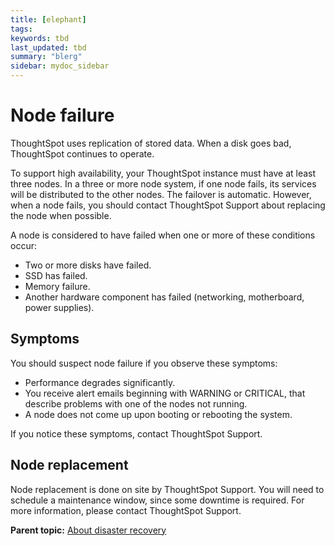 ```yaml
---
title: [elephant]
tags: 
keywords: tbd
last_updated: tbd
summary: "blerg"
sidebar: mydoc_sidebar
---
```

# Node failure

ThoughtSpot uses replication of stored data. When a disk goes bad, ThoughtSpot continues to operate.

To support high availability, your ThoughtSpot instance must have at least three nodes. In a three or more node system, if one node fails, its services will be distributed to the other nodes. The failover is automatic. However, when a node fails, you should contact ThoughtSpot Support about replacing the node when possible.

A node is considered to have failed when one or more of these conditions occur:

-   Two or more disks have failed.
-   SSD has failed.
-   Memory failure.
-   Another hardware component has failed \(networking, motherboard, power supplies\).

## Symptoms

You should suspect node failure if you observe these symptoms:

-   Performance degrades significantly.
-   You receive alert emails beginning with WARNING or CRITICAL, that describe problems with one of the nodes not running.
-   A node does not come up upon booting or rebooting the system.

If you notice these symptoms, contact ThoughtSpot Support.

## Node replacement

Node replacement is done on site by ThoughtSpot Support. You will need to schedule a maintenance window, since some downtime is required. For more information, please contact ThoughtSpot Support.

**Parent topic:** [About disaster recovery](../../disaster_recovery/disaster_recovery/about_disaster_recovery.html)

